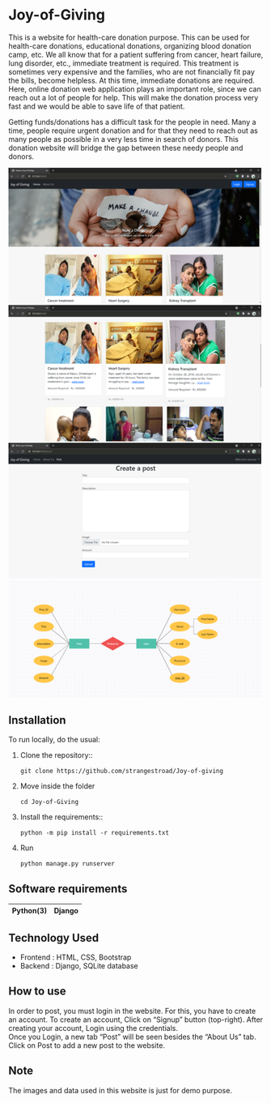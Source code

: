 # Joy-of-Giving

This is a website for health-care donation purpose. This can be used for health-care donations, educational donations, organizing blood donation camp, etc.
We all know that for a patient suffering from cancer, heart failure, lung disorder, etc., immediate treatment is required. 
This treatment is sometimes very expensive and the families, who are not financially fit pay the bills, become helpless. 
At this time, immediate donations are required. Here, online donation web application plays an important role, since we can reach out a lot of people for help. 
This will make the donation process very fast and we would be able to save life of that patient.
 
Getting funds/donations has a difficult task for the people in need. 
Many a time, people require urgent donation and for that they need to reach out as many people as possible in a very less time in search of donors. 
This donation website will bridge the gap between these needy people and donors. 

<img src="https://github.com/strangestroad/Joy-of-giving/blob/master/screenshots/Screenshot%20(836).png" width="500" alt="Screenshot"/><img src="https://github.com/strangestroad/Joy-of-giving/blob/master/screenshots/Screenshot%20(837).png" width="500" alt="Screenshot"/>
<img src="https://github.com/strangestroad/Joy-of-giving/blob/master/screenshots/Screenshot%20(850).png" width="500" alt="Screenshot"/><img src="https://github.com/strangestroad/Joy-of-giving/blob/master/screenshots/Screenshot%20(868).png" width="500" alt="Screenshot"/>

## Installation
To run locally, do the usual:
1. Clone the repository::
   ```
   git clone https://github.com/strangestroad/Joy-of-giving
   ```
2. Move inside the folder
   ```
   cd Joy-of-Giving
   ```
3. Install the requirements::
   ```
   python -m pip install -r requirements.txt
   ```
4. Run
   ```
   python manage.py runserver
   ```
## Software requirements
Python(3) | Django 
--------- | ------ 

## Technology Used
- Frontend : HTML, CSS, Bootstrap
- Backend : Django, SQLite database

## How to use
In order to post, you must login in the website. For this, you have to create an account. To create an account, Click on “Signup” button (top-right).
After creating your account, Login using the credentials. <br>
Once you Login, a new tab “Post” will be seen besides the “About Us” tab.<br>
Click on Post to add a new post to the website.<br>

## Note
The images and data used in this website is just for demo purpose.
